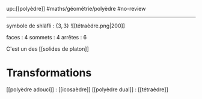 up::[[polyèdre]]
#maths/géométrie/polyèdre #no-review 

----
symbole de shläfli : $\{3, 3\}$
![[tétraèdre.png|200]]

faces : 4
sommets : 4
arrêtes : 6

C'est un des [[solides de platon]]


# Transformations
[[polyèdre adouci]] : [[icosaèdre]]
[[polyèdre dual]] : [[tétraèdre]]

